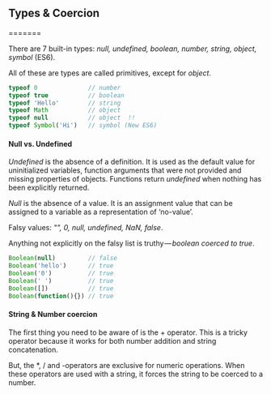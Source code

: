 ## Types & Coercion
=======

There are 7 built-in types: 
_null, 
undefined, 
boolean, 
number, 
string, 
object, 
symbol_ (ES6).

All of these are types are called primitives, except for _object_.
```javascript
typeof 0              // number
typeof true           // boolean
typeof 'Hello'        // string
typeof Math           // object
typeof null           // object  !!
typeof Symbol('Hi')   // symbol (New ES6)
```

#### Null vs. Undefined

*Undefined* is the absence of a definition. It is used as the default value for uninitialized variables, function arguments that were not provided and missing properties of objects. Functions return _undefined_ when nothing has been explicitly returned.

*Null* is the absence of a value. It is an assignment value that can be assigned to a variable as a representation of ‘no-value’.

Falsy values: _"", 0, null, undefined, NaN, false_.

Anything not explicitly on the falsy list is truthy — *boolean coerced to true*.
```javascript
Boolean(null)         // false
Boolean('hello')      // true 
Boolean('0')          // true 
Boolean(' ')          // true 
Boolean([])           // true 
Boolean(function(){}) // true
```

#### String & Number coercion
The first thing you need to be aware of is the + operator. This is a tricky operator because it works for both number addition and string concatenation.

But, the *, /  and -operators are exclusive for numeric operations. When these operators are used with a string, it forces the string to be coerced to a number.

